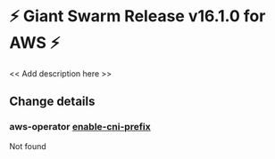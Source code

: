 # :zap: Giant Swarm Release v16.1.0 for AWS :zap:

<< Add description here >>

## Change details


### aws-operator [enable-cni-prefix](https://github.com/giantswarm/aws-operator/releases/tag/venable-cni-prefix)

Not found


